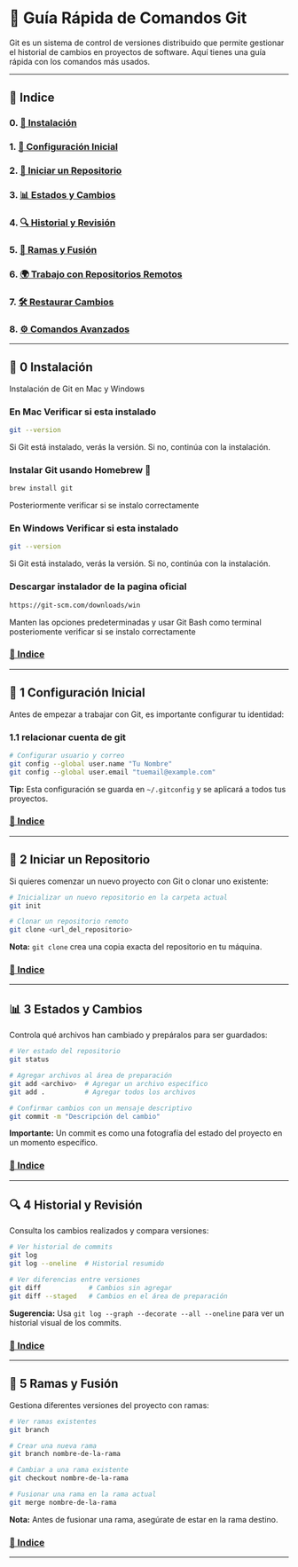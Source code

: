 # 🚀 Guía Rápida de Comandos Git

Git es un sistema de control de versiones distribuido que permite gestionar el historial de cambios en proyectos de software. Aquí tienes una guía rápida con los comandos más usados.

---

## 📍 Indice
### 0. [📌 Instalación](#-0-instalación)
### 1. [📌 Configuración Inicial](#-1-configuración-inicial)
### 2. [📂 Iniciar un Repositorio](#-2-iniciar-un-repositorio)
### 3. [📊 Estados y Cambios](#-3-estados-y-cambios)
### 4. [🔍 Historial y Revisión](#-4-historial-y-revisión)
### 5. [🌿 Ramas y Fusión](#-5-ramas-y-fusión)
### 6. [🌍 Trabajo con Repositorios Remotos](#-6-trabajo-con-repositorios-remotos)
### 7. [🛠️ Restaurar Cambios](#-7-restaurar-cambios)
### 8. [⚙️ Comandos Avanzados](#-8-comandos-avanzados)


---

## 📌 0 Instalación
Instalación de Git en Mac y Windows

### En Mac Verificar si esta instalado
```bash
git --version
```
Si Git está instalado, verás la versión. Si no, continúa con la instalación.

### Instalar Git usando Homebrew 🍺
```bash
brew install git
```
Posteriormente verificar si se instalo correctamente

### En Windows Verificar si esta instalado
```bash
git --version
```
Si Git está instalado, verás la versión. Si no, continúa con la instalación.

### Descargar instalador de la pagina oficial
```bash
https://git-scm.com/downloads/win
```
Manten las opciones predeterminadas y usar Git Bash como terminal posteriomente verificar si se instalo correctamente


### [📍 Indice](#-indice)

---


## 📌 1 Configuración Inicial
Antes de empezar a trabajar con Git, es importante configurar tu identidad:

### 1.1 relacionar cuenta de git
```bash
# Configurar usuario y correo
git config --global user.name "Tu Nombre"
git config --global user.email "tuemail@example.com"
```
**Tip:** Esta configuración se guarda en `~/.gitconfig` y se aplicará a todos tus proyectos.
### [📍 Indice](#-indice)

---

## 📂 2 Iniciar un Repositorio
Si quieres comenzar un nuevo proyecto con Git o clonar uno existente:

```bash
# Inicializar un nuevo repositorio en la carpeta actual
git init

# Clonar un repositorio remoto
git clone <url_del_repositorio>
```
**Nota:** `git clone` crea una copia exacta del repositorio en tu máquina.
### [📍 Indice](#-indice)

---

## 📊 3 Estados y Cambios
Controla qué archivos han cambiado y prepáralos para ser guardados:

```bash
# Ver estado del repositorio
git status

# Agregar archivos al área de preparación
git add <archivo>  # Agregar un archivo específico
git add .          # Agregar todos los archivos

# Confirmar cambios con un mensaje descriptivo
git commit -m "Descripción del cambio"
```
**Importante:** Un commit es como una fotografía del estado del proyecto en un momento específico.
### [📍 Indice](#-indice)

---

## 🔍 4 Historial y Revisión
Consulta los cambios realizados y compara versiones:

```bash
# Ver historial de commits
git log
git log --oneline  # Historial resumido

# Ver diferencias entre versiones
git diff            # Cambios sin agregar
git diff --staged   # Cambios en el área de preparación
```
**Sugerencia:** Usa `git log --graph --decorate --all --oneline` para ver un historial visual de los commits.
### [📍 Indice](#-indice)

---

## 🌿 5 Ramas y Fusión
Gestiona diferentes versiones del proyecto con ramas:

```bash
# Ver ramas existentes
git branch

# Crear una nueva rama
git branch nombre-de-la-rama

# Cambiar a una rama existente
git checkout nombre-de-la-rama

# Fusionar una rama en la rama actual
git merge nombre-de-la-rama
```
**Nota:** Antes de fusionar una rama, asegúrate de estar en la rama destino.
### [📍 Indice](#-indice)

---
